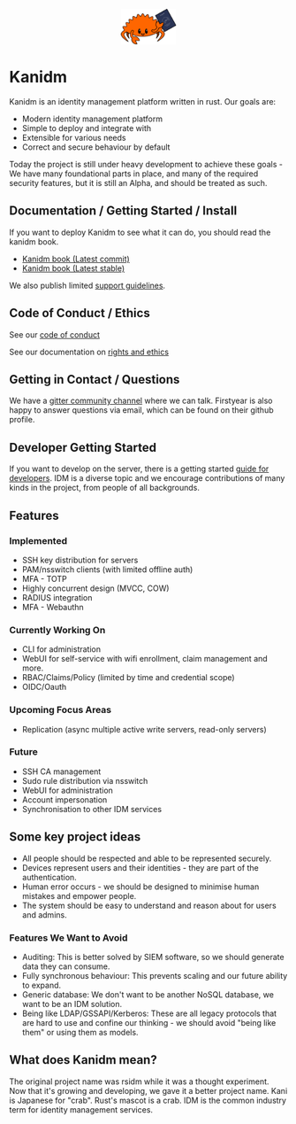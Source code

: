 
<p align="center">
  <img src="https://raw.githubusercontent.com/kanidm/kanidm/master/artwork/logo-small.png" width="20%" height="auto" />
</p>

# Kanidm

Kanidm is an identity management platform written in rust. Our goals are:

* Modern identity management platform
* Simple to deploy and integrate with
* Extensible for various needs
* Correct and secure behaviour by default

Today the project is still under heavy development to achieve these goals - We have many foundational
parts in place, and many of the required security features, but it is still an Alpha, and should be
treated as such.

## Documentation / Getting Started / Install

If you want to deploy Kanidm to see what it can do, you should read the kanidm book.

- [Kanidm book (Latest commit)](https://kanidm.github.io/kanidm/master/)
- [Kanidm book (Latest stable)](https://kanidm.github.io/kanidm/stable/)


We also publish limited [support guidelines](https://github.com/kanidm/kanidm/blob/master/project_docs/RELEASE_AND_SUPPORT.md).

## Code of Conduct / Ethics

See our [code of conduct]

See our documentation on [rights and ethics]

[code of conduct]: https://github.com/kanidm/kanidm/blob/master/CODE_OF_CONDUCT.md
[rights and ethics]: https://github.com/kanidm/kanidm/blob/master/ethics/README.md

## Getting in Contact / Questions

We have a [gitter community channel] where we can talk. Firstyear is also happy to
answer questions via email, which can be found on their github profile.

[gitter community channel]: https://gitter.im/kanidm/community

## Developer Getting Started

If you want to develop on the server, there is a getting started [guide for developers]. IDM
is a diverse topic and we encourage contributions of many kinds in the project, from people of
all backgrounds.

[guide for developers]: https://kanidm.github.io/kanidm/master/DEVELOPER_README.html

## Features

### Implemented

* SSH key distribution for servers
* PAM/nsswitch clients (with limited offline auth)
* MFA - TOTP
* Highly concurrent design (MVCC, COW)
* RADIUS integration
* MFA - Webauthn

### Currently Working On

* CLI for administration
* WebUI for self-service with wifi enrollment, claim management and more.
* RBAC/Claims/Policy (limited by time and credential scope)
* OIDC/Oauth

### Upcoming Focus Areas

* Replication (async multiple active write servers, read-only servers)

### Future

* SSH CA management
* Sudo rule distribution via nsswitch
* WebUI for administration
* Account impersonation
* Synchronisation to other IDM services

## Some key project ideas

* All people should be respected and able to be represented securely.
* Devices represent users and their identities - they are part of the authentication.
* Human error occurs - we should be designed to minimise human mistakes and empower people.
* The system should be easy to understand and reason about for users and admins.

### Features We Want to Avoid

* Auditing: This is better solved by SIEM software, so we should generate data they can consume.
* Fully synchronous behaviour: This prevents scaling and our future ability to expand.
* Generic database: We don't want to be another NoSQL database, we want to be an IDM solution.
* Being like LDAP/GSSAPI/Kerberos: These are all legacy protocols that are hard to use and confine our thinking - we should avoid "being like them" or using them as models.

## What does Kanidm mean?

The original project name was rsidm while it was a thought experiment. Now that it's growing
and developing, we gave it a better project name. Kani is Japanese for "crab". Rust's mascot is a crab.
IDM is the common industry term for identity management services.

